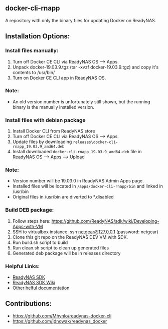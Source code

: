 ## docker-cli-rnapp
A repository with only the binary files for updating Docker on ReadyNAS.

## Installation Options:

### Install files manually:
1. Turn off Docker CE CLI via ReadyNAS OS --> Apps. 
2. Unpack docker-19.03.9.tgz (tar -xvzf docker-19.03.9.tgz) and copy it's contents to /usr/bin/
3. Turn on Docker CE CLI app in ReadyNAS OS.
### Note:
- An old version number is unfortunately still shown, but the running binary is the manually installed version.

### Install files with debian package
1. Install Docker CLI from ReadyNAS store
2. Turn off Docker CE CLI via ReadyNAS OS --> Apps.
3. Update files by downloading `releases\docker-cli-rnapp_19.03.9_amd64.deb`
4. Install downloaded `docker-cli-rnapp_19.03.9_amd64.deb` file in ReadyNAS OS --> Apps --> Upload
### Note:
- Version number will be 19.03.0 in ReadyNAS Admin Apps page.
- Installed files will be located in `/apps/docker-cli-rnapp/bin` and linked in /usr/bin
- Original files in /usr/bin are diverted to *.disabled
### Build DEB package:
1. Follow steps here: https://github.com/ReadyNAS/sdk/wiki/Developing-Apps-with-VM
2. SSH to virtualbox instance:  ssh netgear@127.0.0.1  (password: netgear)
2. Clone this git repo on the ReadyNAS DEV VM with SDK.
3. Run build.sh script to build
4. Run clean.sh script to clean up generated files
5. Generated deb package will be in releases directory
### Helpful Links:
- [ReadyNAS SDK](https://github.com/ReadyNAS/sdk)
- [ReadyNAS SDK Wiki](https://github.com/ReadyNAS/sdk/wiki)
- [Other helful documentation](https://github-wiki-see.page/m/ReadyNAS/sdk/wiki_index)

## Contributions:
- https://github.com/Mhynlo/readynas-docker-cli
- https://github.com/jdnowak/readynas_docker